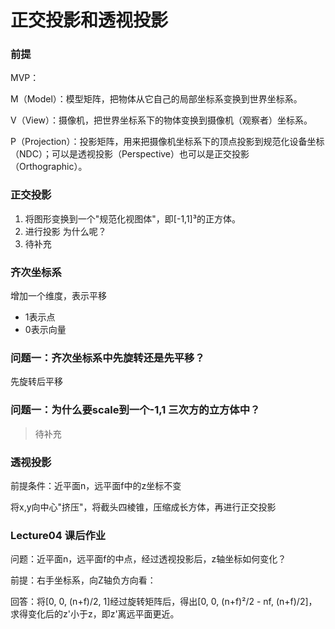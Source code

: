 # 正交投影和透视投影

### 前提
MVP：

M（Model）：模型矩阵，把物体从它自己的局部坐标系变换到世界坐标系。

V（View）：摄像机，把世界坐标系下的物体变换到摄像机（观察者）坐标系。

P（Projection）：投影矩阵，用来把摄像机坐标系下的顶点投影到规范化设备坐标（NDC）；可以是透视投影（Perspective）也可以是正交投影（Orthographic）。

### 正交投影

1. 将图形变换到一个"规范化视图体"，即[-1,1]³的正方体。
2. 进行投影
为什么呢？
1. 待补充


### 齐次坐标系

增加一个维度，表示平移
- 1表示点
- 0表示向量

### 问题一：齐次坐标系中先旋转还是先平移？

先旋转后平移

### 问题一：为什么要scale到一个-1,1 三次方的立方体中？

> 待补充

### 透视投影

前提条件：近平面n，远平面f中的z坐标不变

将x,y向中心"挤压"，将截头四棱锥，压缩成长方体，再进行正交投影


### Lecture04 课后作业

问题：近平面n，远平面f的中点，经过透视投影后，z轴坐标如何变化？

前提：右手坐标系，向Z轴负方向看：

回答：将[0, 0, (n+f)/2, 1]经过旋转矩阵后，得出[0, 0, (n+f)²/2 - nf, (n+f)/2]，求得变化后的z'小于z，即z'离远平面更近。
